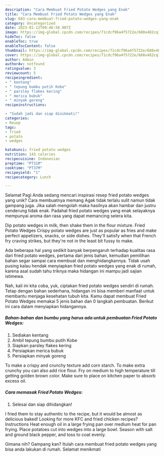 ```yaml
---
description: "Cara Membuat Fried Potato Wedges yang Enak"
title: "Cara Membuat Fried Potato Wedges yang Enak"
slug: 683-cara-membuat-fried-potato-wedges-yang-enak
category: Uncategorized
date: 2023-01-12T09:46:58.907Z
image: https://img-global.cpcdn.com/recipes/71cdcf96a4f5722e/680x482cq70/fried-potato-wedges-foto-resep-utama.jpg
hideToc: false
enableToc: true
enableTocContent: false
thumbnail: https://img-global.cpcdn.com/recipes/71cdcf96a4f5722e/680x482cq70/fried-potato-wedges-foto-resep-utama.jpg
cover: https://img-global.cpcdn.com/recipes/71cdcf96a4f5722e/680x482cq70/fried-potato-wedges-foto-resep-utama.jpg
author: Admin
authorAv: notfound
ratingvalue: 3
reviewcount: 5
recipeingredient:
- " kentang"
- " tepung bumbu putih Kobe"
- " parsley flakes kering"
- " merica bubuk"
- " minyak goreng"
recipeinstructions:

- "Sudah jadi dan siap dinikmati!"
categories:
- Resep
tags:
- fried
- potato
- wedges

katakunci: fried potato wedges 
nutrition: 143 calories
recipecuisine: Indonesian
preptime: "PT31M"
cooktime: "PT37M"
recipeyield: "1"
recipecategory: Lunch

---
```



Selamat Pagi Anda sedang mencari inspirasi resep fried potato wedges yang unik? Cara membuatnya memang Agak tidak terlalu sulit namun tidak gampang juga. Jika salah mengolah maka hasilnya akan hambar dan justru cenderung tidak enak. Padahal fried potato wedges yang enak selayaknya mempunyai aroma dan rasa yang dapat memancing selera kita.


Dip potato wedges in milk, then shake them in the flour mixture. Fried Potato Wedges Crispy potato wedges are just as popular as fries and make perfect appetizers, snacks, or side dishes. They&#39;ll satisfy when that French fry craving strikes, but they&#39;re not in the least bit fussy to make.

Ada beberapa hal yang sedikit banyak berpengaruh terhadap kualitas rasa dari fried potato wedges, pertama dari jenis bahan, kemudian pemilihan bahan segar sampai cara membuat dan menghidangkannya. Tidak usah pusing kalau hendak menyiapkan fried potato wedges yang enak di rumah, karena asal sudah tahu triknya maka hidangan ini mampu jadi sajian istimewa.


Nah, kali ini kita coba, yuk, ciptakan fried potato wedges sendiri di rumah. Tetap dengan bahan sederhana, hidangan ini bisa memberi manfaat untuk membantu menjaga kesehatan tubuh kita. Kamu dapat membuat Fried Potato Wedges memakai 5 jenis bahan dan 0 langkah pembuatan. Berikut ini cara dalam menyiapkan hidangannya.

<!--inarticleads1-->

##### Bahan-bahan dan bumbu yang harus ada untuk pembuatan Fried Potato Wedges:

1. Sediakan  kentang
1. Ambil  tepung bumbu putih Kobe
1. Siapkan  parsley flakes kering
1. Persiapkan  merica bubuk
1. Persiapkan  minyak goreng


To make a crispy and crunchy texture add corn starch. To make extra crunchy you can also add rice flour. Fry on medium to high temperature till getting golden brown color. Make sure to place on kitchen paper to absorb excess oil. 

<!--inarticleads2-->

##### Cara memasak Fried Potato Wedges:


1. Selesai dan siap dihidangkan!

I fried them to stay authentic to the recipe, but it would be almost as delicious baked! Looking for more KFC and fried chicken recipes? Instructions Heat enough oil in a large frying pan over medium heat for pan frying. Place potatoes cut into wedges into a large bowl. Season with salt and ground black pepper, and toss to coat evenly. 

Gimana nih? Gampang kan? Itulah cara membuat fried potato wedges yang bisa anda lakukan di rumah. Selamat menikmati
